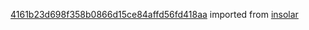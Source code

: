 [4161b23d698f358b0866d15ce84affd56fd418aa](https://github.com/insolar/insolar/commit/4161b23d698f358b0866d15ce84affd56fd418aa) imported from [insolar](https://github.com/insolar/insolar)
